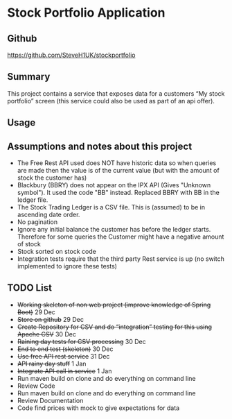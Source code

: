 # Stock Portfolio Application


## Github 
https://github.com/SteveH1UK/stockportfolio

## Summary

This project contains a service that exposes data for a customers “My stock portfolio” screen (this service could also be used as part of an api offer).


## Usage



## Assumptions and notes about this project
* The Free Rest API used does NOT have historic data so when queries are made then the value is of the current value (but with the amount of stock the customer has)
* Blackbury (BBRY) does not appear on the IPX API (Gives "Unknown symbol"). It used the code "BB" instead. Replaced BBRY with BB in the ledger file. 
* The Stock Trading Ledger is a CSV file. This is (assumed) to be in ascending date order.
* No pagination
* Ignore any initial balance the customer has before the ledger starts. Therefore for some queries the Customer might have a negative amount of stock
* Stock sorted on stock code
* Integration tests require that the third party Rest service is up (no switch implemented to ignore these tests)



## TODO List

* ~~Working skeleton of non web project (improve knowledge of Spring Boot)~~  29 Dec
* ~~Store on github~~ 29 Dec
* ~~Create Repository for CSV and do “integration” testing for this using Apache CSV~~ 30 Dec
* ~~Raining day tests for CSV processing~~ 30 Dec
* ~~End to end test (skeleton)~~ 30 Dec
* ~~Use free API rest service~~ 31 Dec
* ~~API rainy day stuff~~ 1 Jan
* ~~Integrate API call in service~~ 1 Jan
* Run maven build on clone and do everything on command line
* Review Code
* Run maven build on clone and do everything on command line
* Review Documentation
* Code find prices with mock to give expectations for data